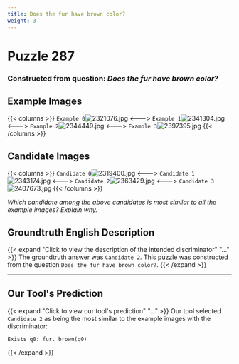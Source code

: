 ```yaml
---
title: Does the fur have brown color?
weight: 3
---
```


# Puzzle 287
### Constructed from question: _Does the fur have brown color?_


## Example Images
{{< columns >}}
`Example 0`![2321076.jpg](/gqa_images/2321076.jpg)
<--->
`Example 1`![2341304.jpg](/gqa_images/2341304.jpg)
<--->
`Example 2`![2344449.jpg](/gqa_images/2344449.jpg)
<--->
`Example 3`![2397395.jpg](/gqa_images/2397395.jpg)
{{< /columns >}}

## Candidate Images
{{< columns >}}
`Candidate 0`![2319400.jpg](/gqa_images/2319400.jpg)
<--->
`Candidate 1`![2343174.jpg](/gqa_images/2343174.jpg)
<--->
`Candidate 2`![2363429.jpg](/gqa_images/2363429.jpg)
<--->
`Candidate 3`![2407673.jpg](/gqa_images/2407673.jpg)
{{< /columns >}}

*Which candidate among the above candidates is most similar to all the example images? Explain why.*

## Groundtruth English Description

{{< expand "Click to view the description of the intended discriminator" "..." >}}
The groundtruth answer was `Candidate 2`. This puzzle was constructed from the question `Does the fur have brown color?`.
{{< /expand >}}

---

## Our Tool's Prediction

{{< expand "Click to view our tool's prediction" "..." >}}
Our tool selected `Candidate 2` as being the most similar to the example images with the discriminator:
```plaintext
Exists q0: fur. brown(q0)
```
{{< /expand >}}
